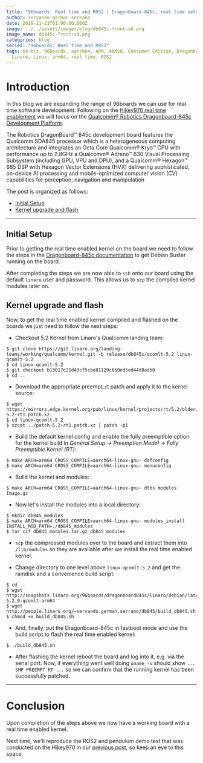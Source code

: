 ```yaml
---
title: "96boards: Real time and ROS2 | Dragonboard-845c, real time setup"
author: servando-german-serrano
date: 2019-11-21T01:00:00.000Z
image: ../../assets/images/blog/db845c-front-sd.png
image_name: db845c-front-sd.png
categories: blog
series: "96boards: Real time and ROS2"
tags: 64-bit, 96Boards, aarch64, ARM, ARMv8, Consumer Edition, Dragonboard-845c,
  Linaro, Linux, arm64, real time, ROS2
---
```


# Introduction

In this blog we are expanding the range of 96boards we can use for real time software development. Following on the [Hikey970 real time enablement](https://www.96boards.org/blog/hikey970-rt/) we will focus on the [Qualcomm® Robotics Dragonboard-845c Development Platform](https://www.96boards.org/product/rb3-platform/).

The Robotics DragonBoard™ 845c development board features the Qualcomm SDA845 processor which is a heterogeneous computing architecture and integrates an Octa Core Qualcomm® Kryo™ CPU with performance up to 2.8GHz a Qualcomm® Adreno™ 630 Visual Processing Subsystem (including GPU, VPU and DPU), and a Qualcomm® Hexagon™ 685 DSP with Hexagon Vector Extensions (HVX) delivering sophisticated, on-device AI processing and mobile-optimized computer vision (CV) capabilities for perception, navigation and manipulation

The post is organized as follows:

- [Initial Setup](#initial-setup)
- [Kernel upgrade and flash](#kernel-upgrade-and-flash)

---

## Initial Setup

Prior to getting the real time enabled kernel on the board we need to follow the steps in the [Dragonboard-845c documentation](https://www.96boards.org/documentation/consumer/dragonboard/dragonboard845c/installation/linux-fastboot.md.html) to get Debian Buster running on the board.

After completing the steps we are now able to `ssh` onto our board using the default `linaro` user and password. This allows us to `scp` the compiled kernel modules later on.

## Kernel upgrade and flash

Now, to get the real time enabled kernel compiled and flashed on the boards we just need to follow the next steps:

- Checkout 5.2 Kernel from Linaro's Qualcomm landing team:

```
$ git clone https://git.linaro.org/landing-teams/working/qualcomm/kernel.git -b release/db845c/qcomlt-5.2 linux-qcomlt-5.2
$ cd linux-qcomlt-5.2
$ git checkout b13017c21d43cf5cbe81129c650ed5ed44d8adb0
$ cd ..
```

- Download the appropriate preempt_rt patch and apply it to the kernel source:

```
$ wget https://mirrors.edge.kernel.org/pub/linux/kernel/projects/rt/5.2/older/patch-5.2-rt1.patch.xz
$ cd linux-qcomlt-5.2
$ xzcat ../patch-5.2-rt1.patch.xz | patch -p1
```

- Build the default kernel config and enable the fully preemptible option for the kernel build in _General Setup -> Preemption Model -> Fully Preemptible Kernel (RT)_:

```
$ make ARCH=arm64 CROSS_COMPILE=aarch64-linux-gnu- defconfig
$ make ARCH=arm64 CROSS_COMPILE=aarch64-linux-gnu- menuconfig
```

- Build the kernel and modules:

```
$ make ARCH=arm64 CROSS_COMPILE=aarch64-linux-gnu- dtbs modules Image.gz
```

- Now let's install the modules into a local directory:

```
$ mkdir db845_modules
$ make ARCH=arm64 CROSS_COMPILE=aarch64-linux-gnu- modules_install INSTALL_MOD_PATH=./db845_modules
$ tar czf db845_modules.tar.gz db845_modules
```

- `scp` the compressed modules over to the board and extract them into `/lib/modules` so they are available after we install the real time enabled kernel.

- Change directory to one level above `linux-qcomlt-5.2` and get the ramdisk and a convenience build script:

```
$ cd ..
$ wget http://snapshots.linaro.org/96boards/dragonboard845c/linaro/debian/latest/initrd.img-5.2.0-qcomlt-arm64
$ wget http://people.linaro.org/~servando.german.serrano/db845/build_db845.sh
$ chmod +x build_db845.sh
```

- And, finally, put the Dragonboard-845c in fastboot mode and use the build script to flash the real time enabled kernel:

```
$ ./build_db845.sh
```

- After flashing the kernel reboot the board and log into it, e.g. via the serial port. Now, if everything went well doing `uname -v` should show `... SMP PREEMPT RT ...` so we can confirm that the running kernel has been successfully patched.

---

# Conclusion

Upon completion of the steps above we now have a working board with a real time enabled kernel.

Next time, we'll reproduce the ROS2 and pendulum demo test that was conducted on the Hikey970 in our [previous post](https://www.96boards.org/blog/hikey970-ros2/), so keep an eye to this space.

